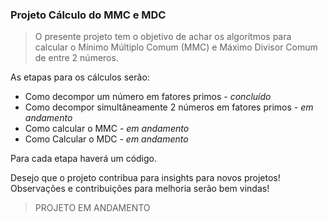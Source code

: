 ### Projeto Cálculo do MMC e MDC

> O presente projeto tem o objetivo de achar os algorítmos para calcular o Mínimo Múltiplo Comum (MMC) e Máximo Divisor Comum de entre 2 números.

As etapas para os cálculos serão:
- Como decompor um número em fatores primos - _concluído_
- Como decompor simultâneamente 2 números em fatores primos - _em andamento_
- Como calcular o MMC - _em andamento_
- Como Calcular o MDC - _em andamento_

Para cada etapa haverá um código.

Desejo que o projeto contribua para insights para novos projetos!
Observações e contribuições para melhoria serão bem vindas!

> PROJETO EM ANDAMENTO